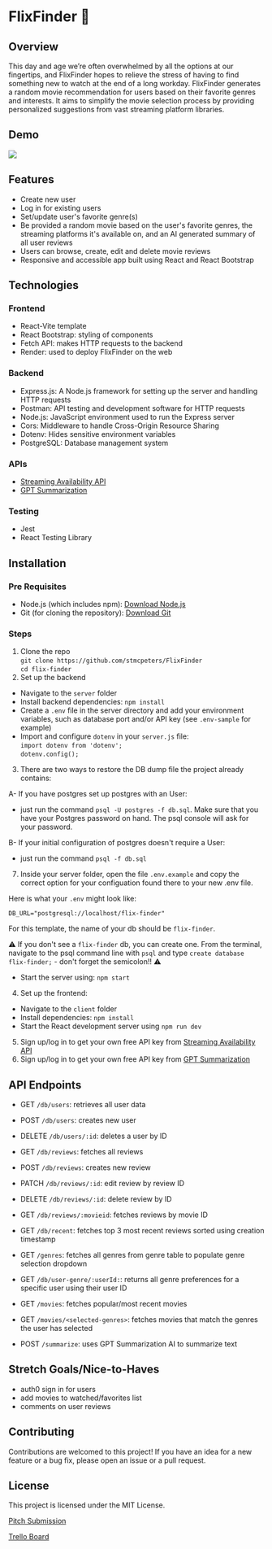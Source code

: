 # FlixFinder 🍿
## Overview
This day and age we’re often overwhelmed by all the options at our fingertips, and FlixFinder hopes to relieve the stress of having to find something new to watch at the end of a long workday. FlixFinder generates a random movie recommendation for users based on their favorite genres and interests. It aims to simplify the movie selection process by providing personalized suggestions from vast streaming platform libraries.

## Demo
![](https://github.com/stmcpeters/FlixFinder/blob/main/client/src/assets/demo.gif)

## Features
- Create new user
- Log in for existing users
- Set/update user's favorite genre(s)
- Be provided a random movie based on the user's favorite genres, the streaming platforms it's available on, and an AI generated summary of all user reviews
- Users can browse, create, edit and delete movie reviews
- Responsive and accessible app built using React and React Bootstrap

## Technologies
### Frontend
- React-Vite template
- React Bootstrap: styling of components
- Fetch API: makes HTTP requests to the backend
- Render: used to deploy FlixFinder on the web
### Backend
- Express.js: A Node.js framework for setting up the server and handling HTTP requests
- Postman: API testing and development software for HTTP requests
- Node.js: JavaScript environment used to run the Express server
- Cors: Middleware to handle Cross-Origin Resource Sharing
- Dotenv: Hides sensitive environment variables
- PostgreSQL: Database management system
### APIs
- [Streaming Availability API](https://rapidapi.com/movie-of-the-night-movie-of-the-night-default/api/streaming-availability)
- [GPT Summarization](https://rapidapi.com/OpenedAI/api/gpt-summarization)
### Testing
- Jest
- React Testing Library

## Installation
### Pre Requisites 
- Node.js (which includes npm): [Download Node.js](https://nodejs.org/en/download/package-manager)
- Git (for cloning the repository): [Download Git](https://git-scm.com/downloads)
### Steps
1. Clone the repo <br>
`git clone https://github.com/stmcpeters/FlixFinder`<br>
`cd flix-finder` 
2. Set up the backend
- Navigate to the `server` folder
- Install backend dependencies: `npm install`
- Create a `.env` file in the server directory and add your environment variables, such as database port and/or API key (see `.env-sample` for example)
- Import and configure `dotenv` in your `server.js` file: <br>
`import dotenv from 'dotenv';` <br>
`dotenv.config();` <br>
3. There are two ways to restore the DB dump file the project already contains: 

A- If you have postgres set up postgres with an User:  
 * just run the command `psql -U postgres -f db.sql`. Make sure that you have your Postgres password on hand. The psql console will ask for your password. 

B- If your initial configuration of postgres doesn't require a User:
* just run the command `psql -f db.sql`

7. Inside your server folder, open the file `.env.example` and copy the correct option for your configuation found there to your new .env file. 

Here is what your `.env` might look like:

```
DB_URL="postgresql://localhost/flix-finder"
``` 
For this template, the name of your db should be `flix-finder`.

⚠️ If you don't see a `flix-finder` db, you can create one. From the terminal, navigate to the psql command line with `psql` and type `create database flix-finder;` - don't forget the semicolon!! ⚠️

- Start the server using: `npm start`

4. Set up the frontend:
- Navigate to the `client` folder
- Install dependencies: `npm install`
- Start the React development server using `npm run dev`

5. Sign up/log in to get your own free API key from [Streaming Availability API](https://rapidapi.com/movie-of-the-night-movie-of-the-night-default/api/streaming-availability)
6. Sign up/log in to get your own free API key from [GPT Summarization](https://rapidapi.com/OpenedAI/api/gpt-summarization)

## API Endpoints
- GET `/db/users`: retrieves all user data
- POST `/db/users`: creates new user
- DELETE `/db/users/:id`: deletes a user by ID

- GET `/db/reviews`: fetches all reviews
- POST `/db/reviews`: creates new review
- PATCH `/db/reviews/:id`: edit review by review ID
- DELETE `/db/reviews/:id`: delete review by ID
- GET `/db/reviews/:movieid`: fetches reviews by movie ID
- GET `/db/recent`: fetches top 3 most recent reviews sorted using creation timestamp

- GET `/genres`: fetches all genres from genre table to populate genre selection dropdown

- GET `/db/user-genre/:userId:`: returns all genre preferences for a specific user using their user ID

- GET `/movies`: fetches popular/most recent movies
- GET `/movies/<selected-genres>`: fetches movies that match the genres the user has selected

- POST `/summarize`: uses GPT Summarization AI to summarize text

## Stretch Goals/Nice-to-Haves
- auth0 sign in for users
- add movies to watched/favorites list
- comments on user reviews

## Contributing
Contributions are welcomed to this project! If you have an idea for a new feature or a bug fix, please open an issue or a pull request.

## License
This project is licensed under the MIT License.

[Pitch Submission](https://docs.google.com/document/d/1rbN_tOjCMwFOAwJeCzdO4INEx16JQW3d37MWukxj27U/edit?usp=sharing)

[Trello Board](https://trello.com/invite/b/670da71816bd97c939f8dd66/ATTIfd2b1ad0a0f7398a7faf6d41d6034c1593A98A20/final-project)
